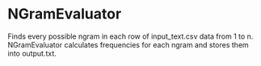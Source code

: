 # NGramEvaluator
Finds every possible ngram in each row of input_text.csv data from 1 to n.
NGramEvaluator calculates frequencies for each ngram and stores them into output.txt.
